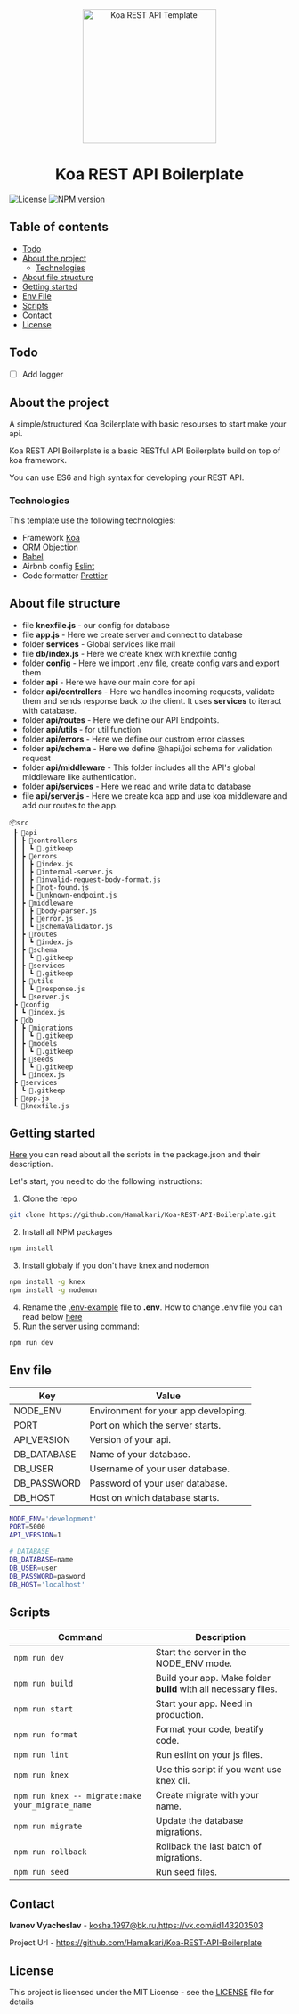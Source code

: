 <div align="center">
  <a href="https://github.com/Hamalkari/Koa-REST-API-Boilerplate" title="Koa REST API Boilerplate">
    <img alt="Koa REST API Template" src="https://habrastorage.org/getpro/habr/post_images/3a9/b5c/98c/3a9b5c98c384865ed6f78994cf9c0444.gif" width="240px" />
  </a>
  <br />
  <h1>Koa REST API Boilerplate</h1>
</div>

[![License][license-image]][license-url]
[![NPM version][npm-img]][npm-url]

## Table of contents
* [Todo](#todo)
* [About the project](#about-the-project)
  * [Technologies](#technologies)
* [About file structure](#about-file-structure)
* [Getting started](#getting-started)
* [Env File](#env-file)
* [Scripts](#scripts)
* [Contact](#contact)
* [License](#license)

## Todo
- [ ] Add logger

## About the project

A simple/structured Koa Boilerplate with basic resourses to start make your api. 

Koa REST API Boilerplate is a basic RESTful API Boilerplate build on top of koa framework.

You can use ES6 and high syntax for developing your REST API.

### Technologies
This template use the following technologies:
* Framework [Koa](https://koajs.com/) 
* ORM [Objection](https://vincit.github.io/objection.js/) 
* [Babel](https://babeljs.io/) 
* Airbnb config [Eslint](https://eslint.org/) 
* Code formatter [Prettier](https://prettier.io/)

## About file structure
- file **knexfile.js** - our config for database
- file **app.js** - Here we create server and connect to database
- folder **services** - Global services like mail
- file **db/index.js** - Here we create knex with knexfile config
- folder **config** - Here we import .env file, create config vars and export them
- folder **api** - Here we have our main core for api
- folder **api/controllers** - Here we handles incoming requests, validate them and sends response back to the client. It uses **services** to iteract with database.
- folder **api/routes** - Here we define our API Endpoints.
- folder **api/utils** - for util function
- folder **api/errors** - Here we define our custrom error classes
- folder **api/schema** - Here we define @hapi/joi schema for validation request
- folder **api/middleware** - This folder includes all the API's global middleware like authentication.
- folder **api/services** - Here we read and write data to database
- file **api/server.js** - Here we create koa app and use koa middleware and add our routes to the app.
```
📦src
 ┣ 📂api
 ┃ ┣ 📂controllers
 ┃ ┃ ┗ 📜.gitkeep
 ┃ ┣ 📂errors
 ┃ ┃ ┣ 📜index.js
 ┃ ┃ ┣ 📜internal-server.js
 ┃ ┃ ┣ 📜invalid-request-body-format.js
 ┃ ┃ ┣ 📜not-found.js
 ┃ ┃ ┗ 📜unknown-endpoint.js
 ┃ ┣ 📂middleware
 ┃ ┃ ┣ 📜body-parser.js
 ┃ ┃ ┣ 📜error.js
 ┃ ┃ ┗ 📜schemaValidator.js
 ┃ ┣ 📂routes
 ┃ ┃ ┗ 📜index.js
 ┃ ┣ 📂schema
 ┃ ┃ ┗ 📜.gitkeep
 ┃ ┣ 📂services
 ┃ ┃ ┗ 📜.gitkeep
 ┃ ┣ 📂utils
 ┃ ┃ ┗ 📜response.js
 ┃ ┗ 📜server.js
 ┣ 📂config
 ┃ ┗ 📜index.js
 ┣ 📂db
 ┃ ┣ 📂migrations
 ┃ ┃ ┗ 📜.gitkeep
 ┃ ┣ 📂models
 ┃ ┃ ┗ 📜.gitkeep
 ┃ ┣ 📂seeds
 ┃ ┃ ┗ 📜.gitkeep
 ┃ ┗ 📜index.js
 ┣ 📂services
 ┃ ┗ 📜.gitkeep
 ┣ 📜app.js
 ┗ 📜knexfile.js
```
## Getting started
[Here](#scripts) you can read about all the scripts in the package.json and their description.

Let's start, you need to do the following instructions:
1. Clone the repo
```sh
git clone https://github.com/Hamalkari/Koa-REST-API-Boilerplate.git
```
2. Install all NPM packages
```sh
npm install
```
3. Install globaly if you don't have knex and nodemon
```sh
npm install -g knex
npm install -g nodemon
```
4. Rename the [.env-example](/.env-example) file to **.env**. How to change .env file you can read below [here](#env-file)
5. Run the server using command:
```sh
npm run dev
```

## Env file
| Key | Value |
|-----|-------|
| NODE_ENV | Environment for your app developing. |
| PORT | Port on which the server starts.|
| API_VERSION | Version of your api. |
| DB_DATABASE | Name of your database. |
| DB_USER | Username of your user database. |
| DB_PASSWORD | Password of your user database. | 
| DB_HOST | Host on which database starts. | 
```sh
NODE_ENV='development'
PORT=5000
API_VERSION=1

# DATABASE
DB_DATABASE=name
DB_USER=user
DB_PASSWORD=pasword
DB_HOST='localhost'
```

## Scripts
| Command | Description |
|---------|-------------|
|`npm run dev`| Start the server in the NODE_ENV mode.|
|`npm run build`| Build your app. Make folder **build** with all necessary files.|
|`npm run start`| Start your app. Need in production.|
|`npm run format`| Format your code, beatify code.|
|`npm run lint`| Run eslint on your js files.|
|`npm run knex`| Use this script if you want use knex cli.|
|`npm run knex -- migrate:make your_migrate_name`| Create migrate with your name.|
|`npm run migrate` | Update the database migrations.|
|`npm run rollback` | Rollback the last batch of migrations.|
|`npm run seed`|  Run seed files.|


## Contact
**Ivanov Vyacheslav** - kosha.1997@bk.ru,https://vk.com/id143203503

Project Url - https://github.com/Hamalkari/Koa-REST-API-Boilerplate

## License
This project is licensed under the MIT License - see the [LICENSE](LICENSE) file for details

[license-image]: https://img.shields.io/github/license/Hamalkari/Koa-REST-API-Template
[license-url]: ./license
[npm-img]: https://img.shields.io/npm/v/koa
[npm-url]: https://www.npmjs.com/package/koa
